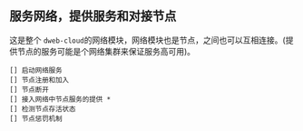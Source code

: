 ## 服务网络，提供服务和对接节点

这是整个 `dweb-cloud`的网络模块，网络模块也是节点，之间也可以互相连接。(提供节点的服务可能是个网络集群来保证服务高可用)。

    [] 启动网络服务
    [] 节点注册和加入
    [] 节点断开
    [] 接入网络中节点服务的提供 *
    [] 检测节点存活状态
    [] 节点惩罚机制
